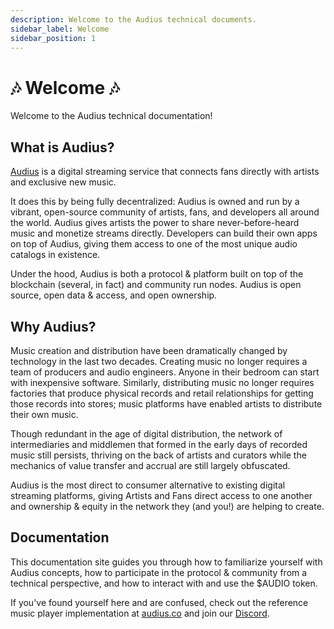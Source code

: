```yaml
---
description: Welcome to the Audius technical documents.
sidebar_label: Welcome
sidebar_position: 1
---
```


# 🎶 Welcome 🎶

Welcome to the Audius technical documentation!


## What is Audius?

[Audius](https://audius.co) is a digital streaming service that connects fans directly with artists and exclusive new music.

It does this by being fully decentralized: Audius is owned and run by a vibrant, open-source community of artists, fans, and developers all around the world. Audius gives artists the power to share never-before-heard music and monetize streams directly. Developers can build their own apps on top of Audius, giving them access to one of the most unique audio catalogs in existence.

Under the hood, Audius is both a protocol & platform built on top of the blockchain (several, in fact) and community run nodes. Audius is open source, open data & access, and open ownership.


## Why Audius?

Music creation and distribution have been dramatically changed by technology in the last two decades. Creating music no longer requires a team of producers and audio engineers. Anyone in their bedroom can start with inexpensive software. Similarly, distributing music no longer requires factories that produce physical records and retail relationships for getting those records into stores; music platforms have enabled artists to distribute their own music.

Though redundant in the age of digital distribution, the network of intermediaries and middlemen that formed in the early days of recorded music still persists, thriving on the back of artists and curators while the mechanics of value transfer and accrual are still largely obfuscated.

Audius is the most direct to consumer alternative to existing digital streaming platforms, giving Artists and Fans direct access to one another and ownership & equity in the network they (and you!) are helping to create.


## Documentation

This documentation site guides you through how to familiarize yourself with Audius concepts, how to participate in the protocol & community from a technical perspective, and how to interact with and use the $AUDIO token.

If you've found yourself here and are confused, check out the reference music player implementation at [audius.co](https://audius.co) and join our [Discord](https://discord.com/invite/audius).